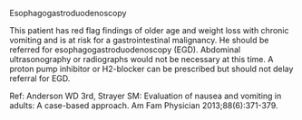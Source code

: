 Esophagogastroduodenoscopy

This patient has red flag findings of older age and weight loss with chronic vomiting and is at risk for a gastrointestinal malignancy. He should be referred for esophagogastroduodenoscopy (EGD). Abdominal ultrasonography or radiographs would not be necessary at this time. A proton pump inhibitor or H2-blocker can be prescribed but should not delay referral for EGD.

Ref:  Anderson WD 3rd, Strayer SM: Evaluation of nausea and vomiting in adults: A case-based approach. Am Fam Physician 2013;88(6):371-379.